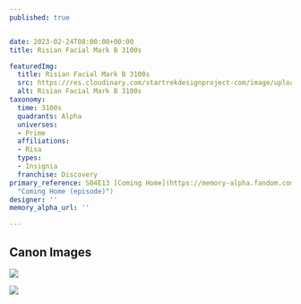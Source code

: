 ```yaml
---
published: true


date: 2023-02-24T08:00:00+00:00
title: Risian Facial Mark B 3100s

featuredImg:
  title: Risian Facial Mark B 3100s
  src: https://res.cloudinary.com/startrekdesignproject-com/image/upload/v1677219621/Risian-Facial-Mark-B-3100s.png
  alt: Risian Facial Mark B 3100s
taxonomy:
  time: 3100s
  quadrants: Alpha
  universes:
  - Prime
  affiliations:
  - Risa
  types:
  - Insignia
  franchise: Discovery
primary_reference: S04E13 [Coming Home](https://memory-alpha.fandom.com/wiki/Coming_Home_(episode)
  "Coming Home (episode)")
designer: ''
memory_alpha_url: ''

---
```

## Canon Images

![](https://res.cloudinary.com/startrekdesignproject-com/image/upload/v1677219622/Mark-B-3100s_PRO-4x13-2.jpg)

![](https://res.cloudinary.com/startrekdesignproject-com/image/upload/v1677219622/Risian-Facial-Mark-B-3100s_PRO-4x13-1.jpg)